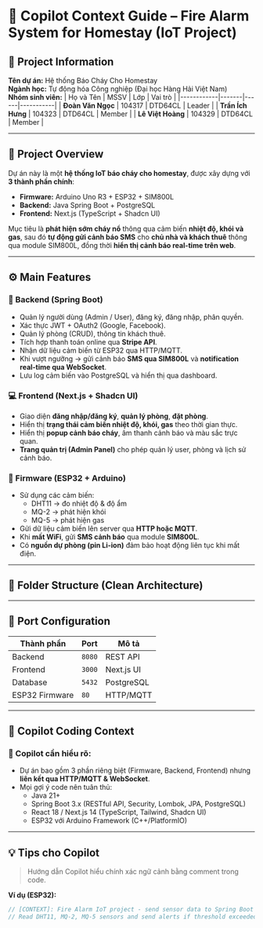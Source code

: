 # 🤖 Copilot Context Guide – Fire Alarm System for Homestay (IoT Project)

## 🏫 Project Information
**Tên dự án:** Hệ thống Báo Cháy Cho Homestay  
**Ngành học:** Tự động hóa Công nghiệp (Đại học Hàng Hải Việt Nam)  
**Nhóm sinh viên:**
| Họ và Tên | MSSV | Lớp | Vai trò |
|------------|-------|------|-----------|
| **Đoàn Văn Ngọc** | 104317 | DTD64CL | Leader |
| **Trần Ích Hưng** | 104323 | DTD64CL | Member |
| **Lê Việt Hoàng** | 104329 | DTD64CL | Member |

---

## 🧩 Project Overview
Dự án này là một **hệ thống IoT báo cháy cho homestay**, được xây dựng với **3 thành phần chính**:

- **Firmware:** Arduino Uno R3 + ESP32 + SIM800L
- **Backend:** Java Spring Boot + PostgreSQL
- **Frontend:** Next.js (TypeScript + Shadcn UI)

Mục tiêu là **phát hiện sớm cháy nổ** thông qua cảm biến **nhiệt độ, khói và gas**, sau đó **tự động gửi cảnh báo SMS** cho **chủ nhà và khách thuê** thông qua module SIM800L, đồng thời **hiển thị cảnh báo real-time trên web**.

---

## ⚙️ Main Features

### 🧠 Backend (Spring Boot)
- Quản lý người dùng (Admin / User), đăng ký, đăng nhập, phân quyền.
- Xác thực JWT + OAuth2 (Google, Facebook).
- Quản lý phòng (CRUD), thông tin khách thuê.
- Tích hợp thanh toán online qua **Stripe API**.
- Nhận dữ liệu cảm biến từ ESP32 qua HTTP/MQTT.
- Khi vượt ngưỡng → gửi cảnh báo **SMS qua SIM800L** và **notification real-time qua WebSocket**.
- Lưu log cảm biến vào PostgreSQL và hiển thị qua dashboard.

### 💻 Frontend (Next.js + Shadcn UI)
- Giao diện **đăng nhập/đăng ký**, **quản lý phòng**, **đặt phòng**.
- Hiển thị **trạng thái cảm biến nhiệt độ, khói, gas** theo thời gian thực.
- Hiển thị **popup cảnh báo cháy**, âm thanh cảnh báo và màu sắc trực quan.
- **Trang quản trị (Admin Panel)** cho phép quản lý user, phòng và lịch sử cảnh báo.

### 🔩 Firmware (ESP32 + Arduino)
- Sử dụng các cảm biến:
    - DHT11 → đo nhiệt độ & độ ẩm
    - MQ-2 → phát hiện khói
    - MQ-5 → phát hiện gas
- Gửi dữ liệu cảm biến lên server qua **HTTP hoặc MQTT**.
- Khi **mất WiFi**, gửi **SMS cảnh báo** qua module **SIM800L**.
- Có **nguồn dự phòng (pin Li-ion)** đảm bảo hoạt động liên tục khi mất điện.

---

## 🧱 Folder Structure (Clean Architecture)


---

## 🔌 Port Configuration
| Thành phần | Port | Mô tả |
|-------------|-------|-------|
| Backend | `8080` | REST API |
| Frontend | `3000` | Next.js UI |
| Database | `5432` | PostgreSQL |
| ESP32 Firmware | `80` | HTTP/MQTT |

---

## 💬 Copilot Coding Context
### 🧠 Copilot cần hiểu rõ:
- Dự án bao gồm 3 phần riêng biệt (Firmware, Backend, Frontend) nhưng **liên kết qua HTTP/MQTT & WebSocket**.
- Mọi gợi ý code nên tuân thủ:
    - Java 21+
    - Spring Boot 3.x (RESTful API, Security, Lombok, JPA, PostgreSQL)
    - React 18 / Next.js 14 (TypeScript, Tailwind, Shadcn UI)
    - ESP32 với Arduino Framework (C++/PlatformIO)
---

## 💡 Tips cho Copilot
> Hướng dẫn Copilot hiểu chính xác ngữ cảnh bằng comment trong code.

**Ví dụ (ESP32):**
```cpp
// [CONTEXT]: Fire Alarm IoT project - send sensor data to Spring Boot server via HTTP
// Read DHT11, MQ-2, MQ-5 sensors and send alerts if threshold exceeded.
